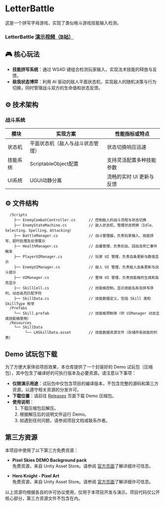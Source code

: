 # LetterBattle
这是一个拼写字母游戏，实现了类似格斗游戏技能输入检测。

### LetterBattle [演示视频（B站）](https://www.bilibili.com/video/BV1DWNne1EjU)

## 🎮 核心玩法
- **技能拼写系统**：通过 WSAD 键组合检测玩家输入，实现法术技能的释放与反馈。
- **敌我状态博弈**：利用 AI 驱动的敌人平面状态机，实现敌人的随机决策与行为切换，同时管理战斗双方的生命值和状态反馈。

## ⚙️ 技术架构
### 战斗系统
| 模块          | 实现方案                       | 性能指标或特点           |
|---------------|-------------------------------|-------------------------|
| 状态机         | 平面状态机（敌人与战斗状态管理）| 状态切换响应迅速          |
| 技能系统       | ScriptableObject配置          | 支持灵活配置多种技能参数  |
| UI系统        | UGUI动静分离                   | 流畅的实时 UI 更新与反馈  |

## ⚙️ 文件结构
```/Assets
  /Scripts
    ├── EnemyCombatController.cs      // 控制敌人的战斗流程与状态切换
    ├── EnemyStateMachine.cs          // 敌人状态机，管理状态转换（Idle、Selecting、Spelling、Attacking）
    ├── BattleManager.cs              // 战斗管理器，负责玩家输入、技能拼写、超时处理及反馈展示
    ├── HealthManager.cs              // 血量管理，负责扣血、回血及死亡事件触发
    ├── PlayerUIManager.cs            // 玩家 UI 管理，负责血条更新与数值显示
    ├── EnemyUIManager.cs             // 敌人 UI 管理，负责敌人血条更新与战斗提示
    ├── UIManager.cs                  // 整体 UI 管理，负责技能格的生成和高亮显示
    ├── SkillCell.cs                  // 技能格控制，显示技能名称及拼写序列，动态高亮匹配字符
    ├── SkillData.cs                  // 技能数据定义，包括 Skill 类和 SkillType 枚举
  /Prefabs
    └── Skill.prefab                  // 技能格预制体（供 UIManager 动态生成技能格使用）
  /Resources
    └── SkillData
         └── LHSkillData.asset        // 技能数据资源文件（存储所有技能的列表）
```
## Demo 试玩包下载

为了方便大家体验项目效果，本仓库提供了一个封装好的 Demo 试玩包（压缩包），其中包含了编译好的可执行版本及必要资源。请注意以下事项：

- **仅限演示用途**：试玩包中仅包含项目的编译版本，不包含完整的源码和第三方资源，以遵守相关资源的分发许可。
- **下载位置**：请前往 [Releases](https://github.com/) 页面下载 Demo 压缩包。
- **使用说明**：
  1. 下载压缩包后解压。
  2. 根据解压后的说明文件运行 Demo。
  3. 如遇到任何问题，请参阅项目文档或联系作者。

## 第三方资源

本项目中使用了以下第三方免费资源：

- **Pixel Skies DEMO Background pack**  
  免费资源，来自 Unity Asset Store。请参阅 [官方页面](https://assetstore.unity.com/packages/2d/environments/pixel-skies-demo-background-pack-226622#reviews)了解详细许可信息。

- **Hero Knight - Pixel Art**  
  免费资源，来自 Unity Asset Store。请参阅 [官方页面](https://assetstore.unity.com/packages/2d/characters/hero-knight-pixel-art-165188#reviews)了解详细许可信息。

以上资源均根据各自的许可协议使用，仅用于本项目开发与演示。项目代码仅公开核心部分，第三方资源文件不包含在内。

